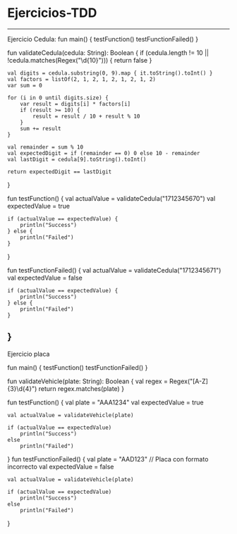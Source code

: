 # Ejercicios-TDD
--------------------------------------------------------------------------------
Ejercicio Cedula:
fun main() {
    testFunction()
    testFunctionFailed()
}

fun validateCedula(cedula: String): Boolean {
    if (cedula.length != 10 || !cedula.matches(Regex("\\d{10}"))) {
        return false
    }

    val digits = cedula.substring(0, 9).map { it.toString().toInt() }
    val factors = listOf(2, 1, 2, 1, 2, 1, 2, 1, 2)
    var sum = 0

    for (i in 0 until digits.size) {
        var result = digits[i] * factors[i]
        if (result >= 10) {
            result = result / 10 + result % 10
        }
        sum += result
    }

    val remainder = sum % 10
    val expectedDigit = if (remainder == 0) 0 else 10 - remainder
    val lastDigit = cedula[9].toString().toInt()

    return expectedDigit == lastDigit
}

fun testFunction() {
    val actualValue = validateCedula("1712345670")
    val expectedValue = true
    
    if (actualValue == expectedValue) {
        println("Success")
    } else {
        println("Failed")
    }
}

fun testFunctionFailed() {
    val actualValue = validateCedula("1712345671")
    val expectedValue = false
    
    if (actualValue == expectedValue) {
        println("Success")
    } else {
        println("Failed")
    }
}
--------------------------------------------------------------
Ejercicio placa

fun main() {
    testFunction()
    testFunctionFailed()
}

fun validateVehicle(plate: String): Boolean {
    val regex = Regex("[A-Z]{3}\\d{4}")
    return regex.matches(plate)
}

fun testFunction() {
    val plate = "AAA1234"
    val expectedValue = true 
    
    val actualValue = validateVehicle(plate)
    
    if (actualValue == expectedValue)
        println("Success")
    else 
        println("Failed")
}
fun testFunctionFailed() {
    val plate = "AAD123" // Placa con formato incorrecto
    val expectedValue = false
    
    val actualValue = validateVehicle(plate)
    
    if (actualValue == expectedValue)
        println("Success")
    else 
        println("Failed")
}

